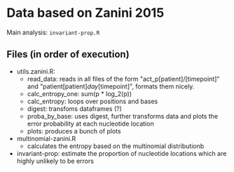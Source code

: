 # Data based on Zanini 2015

Main analysis: `invariant-prop.R`



## Files (in order of execution)

- utils.zanini.R: 
	- read_data: reads in all files of the form "act_p[patient]/[timepoint]" and "patient[patient]_day_[timepoint]", formats them nicely.
	- calc_entropy_one: sum(p * log_2(p))
	- calc_entropy: loops over positions and bases
	- digest: transfoms dataframes (?)
	- proba_by_base: uses digest, further transforms data and plots the error probability at each nucleotide location
	- plots: produces a bunch of plots
- multinomial-zanini.R 
	- calculates the entropy based on the multinomial distributionb
- invariant-prop: estimate the proportion of nucleotide locations which are highly unlikely to be errors






